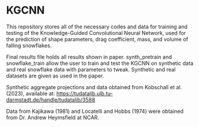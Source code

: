 # KGCNN
This repository stores all of the necessary codes and data for training and testing of the Knowledge-Guided Convolutional Neural Network, used for the prediction of shape parameters, drag coefficient, mass, and volume of falling snowflakes.

Final results file holds all results shown in paper. synth_pretrain and snowflake_train allow the user to train and test the KGCNN on synthetic data and real snowflake data with parameters to tweak. Synthetic and real datasets are given as used in the paper.

Synthetic aggregate projections and data obtained from Kobschall et al. (2023), available at: https://tudatalib.ulb.tu-darmstadt.de/handle/tudatalib/3588

Data from Kajikawa (1981) and Locatelli and Hobbs (1974) were obtained from Dr. Andrew Heymsfield at NCAR.
